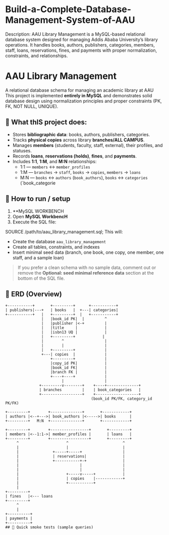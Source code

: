 # Build-a-Complete-Database-Management-System-of-AAU
Description: AAU Library Management is a MySQL-based relational database system designed for managing Addis Ababa University’s library operations. It handles books, authors, publishers, categories, members, staff, loans, reservations, fines, and payments with proper normalization, constraints, and relationships.
# AAU Library Management
A relational database schema for managing an academic library at  AAU  
This project is implemented **entirely in MySQL** and demonstrates solid database design using normalization principles and proper constraints (PK, FK, NOT NULL, UNIQUE).

## 🎯 What thIS project does:

- Stores **bibliographic data**: books, authors, publishers, categories.
- Tracks **physical copies** across library **branches/ALL CAMPUS**.
- Manages **members** (students, faculty, staff, external), their profiles, and statuses.
- Records **loans**, **reservations (holds)**, **fines**, and **payments**.
- Includes **1:1**, **1:M**, and **M:N** relationships:
  - 1:1 — `members` ↔ `member_profiles`
  - 1:M — `branches` → `staff`, `books` → `copies`, `members` → `loans`
  - M:N — `books` ↔ `authors` (`book_authors`), `books` ↔ `categories` (`book_categorie

## 🚀 How to run / setup

1. **MySQL WORKBENCH 
2. Open **MySQL WorkbencH**
3. Execute the SQL file:

SOURCE /path/to/aau_library_management.sql;
This will:
- Create the database `aau_library_management`
- Create all tables, constraints, and indexes
- Insert minimal seed data (branch, one book, one copy, one member, one staff, and a sample loan)
> If you prefer a clean schema with no sample data, comment out or remove the **Optional: seed minimal reference data** section at the bottom of the SQL file.
## 📘 ERD (Overview)

```
+-----------+       +---------+      +-----------+
| publishers|---+   | books   |  +---| categories|
+-----------+   |   +---------+  |   +-----------+
                |   |book_id PK|  |         ^
                |   |publisher |<-+         |
                |   |title     |            |
                |   |isbn13 UQ |            |
                |   +---------+            |
                |        ^                  |
                |        |                  |
                |   +---------+             |
                +---| copies  |             |
                    +---------+             |
                    |copy_id PK|            |
                    |book_id FK|            |
                    |branch FK |            |
                    +----+----+             |
                         |                  |
               +---------v--------+    +----+--------------+
               | branches         |    | book_categories   |
               +------------------+    +-------------------+
                                      (book_id PK/FK, category_id PK/FK)

+---------+        +--------------+       +------------+
| authors |<--+--->| book_authors |<----->| books      |
+---------+   M:N  +--------------+       +------------+

+---------+        +-----------------+       +---------+
| members |<--1:1->| member_profiles |       | loans   |
+---------+        +-----------------+       +---------+
     ^                     ^                        ^
     |                     |                        |
     |               +-----+-----+                  |
     |               | reservations|                |
     |               +-----------+-+                |
     |                           |                  |
     |                           |                  |
     |                     +-----v-----+            |
     |                     | copies    |------------+
     |                     +-----------+
     |
+---------+
| fines   |<--- loans
+---------+
     ^
     |
+----------+
| payments |
+----------+
## 🧪 Quick smoke tests (sample queries)

 
 
